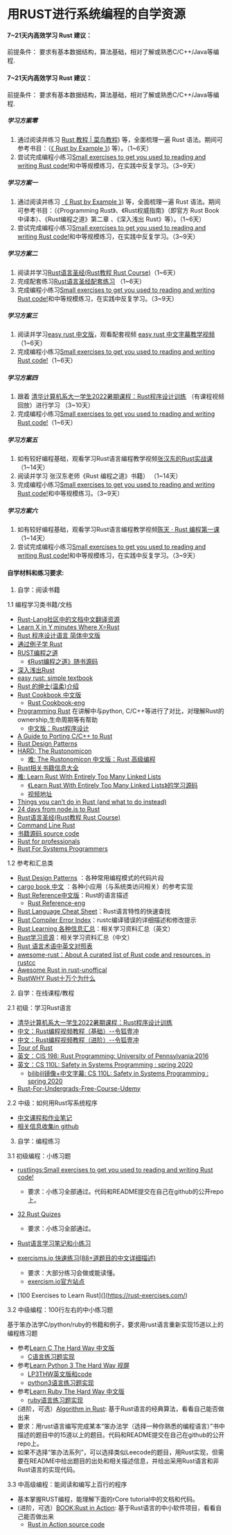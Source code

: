 # 用RUST进行系统编程的自学资源

#### 7~21天内高效学习 Rust 建议：
前提条件： 要求有基本数据结构，算法基础，相对了解或熟悉C/C++/Java等编程.


#### 7~21天内高效学习 Rust 建议：
前提条件： 要求有基本数据结构，算法基础，相对了解或熟悉C/C++/Java等编程.


##### 学习方案零

1. 通过阅读并练习 [Rust 教程 | 菜鸟教程](https://doc.rust-lang.org/rust-by-example/)) 等，全面梳理一遍 Rust 语法。期间可参考书目：（[《 Rust by Example 》](https://doc.rust-lang.org/rust-by-example/)) 等）。（1~6天）
2. 尝试完成编程小练习[Small exercises to get you used to reading and writing Rust code!](https://github.com/rust-lang/rustlings)和中等规模练习，在实践中反复学习。（3~9天）

##### 学习方案一

1. 通过阅读并练习 [《 Rust by Example 》](https://doc.rust-lang.org/rust-by-example/)) 等，全面梳理一遍 Rust 语法。期间可参考书目：（《Programming Rust》、《Rust权威指南》（即官方 Rust Book 中译本）、《Rust编程之道》第二章 、《深入浅出 Rust》等）。（1~6天）
2. 尝试完成编程小练习[Small exercises to get you used to reading and writing Rust code!](https://github.com/rust-lang/rustlings)和中等规模练习，在实践中反复学习。（3~9天）

##### 学习方案二
1. 阅读并学习[Rust语言圣经(Rust教程 Rust Course)](https://course.rs/)（1~6天）
2. 完成配套练习[Rust语言圣经配套练习](https://practice.rs/) （1~6天）
3. 完成编程小练习[Small exercises to get you used to reading and writing Rust code!](https://github.com/rust-lang/rustlings)和中等规模练习，在实践中反复学习。（3~9天）

##### 学习方案三
1. 阅读并学习[easy rust 中文版](https://kumakichi.github.io/easy_rust_chs/)，观看配套视频 [easy rust 中文字幕教学视频](https://www.youtube.com/playlist?list=PLfllocyHVgsRwLkTAhG0E-2QxCf-ozBkk) （1~6天）
2. 完成编程小练习[Small exercises to get you used to reading and writing Rust code!](https://github.com/rust-lang/rustlings)（1~6天）

##### 学习方案四
1. 跟着 [清华计算机系大一学生2022暑期课程：Rust程序设计训练](https://lab.cs.tsinghua.edu.cn/rust/) （有课程视频回放）进行学习 （3~10天）
2. 完成编程小练习[Small exercises to get you used to reading and writing Rust code!](https://github.com/rust-lang/rustlings)（1~6天）

##### 学习方案五
1. 如有较好编程基础，观看学习Rust语言编程教学视频[张汉东的Rust实战课](https://time.geekbang.org/course/intro/100060601) （1~14天）
2. 阅读并学习 张汉东老师《Rust 编程之道》书籍） （1~14天）
3. 完成编程小练习[Small exercises to get you used to reading and writing Rust code!](https://github.com/rust-lang/rustlings)和中等规模练习。（3~9天）

##### 学习方案六
1. 如有较好编程基础，观看学习Rust语言编程教学视频[陈天 · Rust 编程第一课](https://time.geekbang.org/column/intro/100085301)（1~14天）
2. 尝试完成编程小练习[Small exercises to get you used to reading and writing Rust code!](https://github.com/rust-lang/rustlings)和中等规模练习，在实践中反复学习。（3~9天）
  
#### 自学材料和练习要求: 
1. 自学：阅读书籍

1.1 编程学习类书籍/文档
 - [Rust-Lang社区中的文档中文翻译资源](https://github.com/rust-lang-cn)
 - [Learn X in Y minutes Where X=Rust](https://learnxinyminutes.com/docs/rust/)
 - [Rust 程序设计语言 简体中文版](https://kaisery.github.io/trpl-zh-cn/) 
 - [通过例子学 Rust](https://rust-by-example.budshome.com/)
 - [RUST编程之道](https://item.jd.com/12479415.html)
   - [《Rust编程之道》随书源码](https://ruststudy.github.io/tao_of_rust_docs/tao_of_rust/)
 - [深入浅出Rust](https://item.jd.com/12429296.html)
 - [easy rust: simple textbook](https://github.com/Dhghomon/easy_rust)
 - [Rust 的绅士(温柔)介绍](http://llever.com/gentle-intro/1-basics.zh.html)
 - [Rust Cookbook 中文版](https://rust-cookbook.budshome.com/intro.html#rust-cookbook-%E4%B8%AD%E6%96%87%E7%89%88)
   - [Rust Cookbook-eng](https://rust-lang-nursery.github.io/rust-cookbook/intro.html)
 - [Programming Rust](https://www.oreilly.com/library/view/programming-rust/9781491927274/) 在讲解中与python, C/C++等进行了对比，对理解Rust的ownership,生命周期等有帮助
   - [中文版：Rust程序设计](https://www.ituring.com.cn/book/2101)
 - [A Guide to Porting C/C++ to Rust](https://locka99.gitbooks.io/a-guide-to-porting-c-to-rust/content/)
 - [Rust Design Patterns](https://rust-unofficial.github.io/patterns/)
 - [HARD: The Rustonomicon ](https://doc.rust-lang.org/nomicon/)
   - [难: The Rustonomicon 中文版：Rust 高级编程](https://learnku.com/docs/nomicon/2018) 
 - [Rust相关书籍信息大全](https://github.com/sger/RustBooks)
 - [难: Learn Rust With Entirely Too Many Linked Lists](https://rust-unofficial.github.io/too-many-lists/)
   - [《Learn Rust With Entirely Too Many Linked Lists》的学习源码](https://github.com/anonymousGiga/Rust-link-list)
   - [视频地址](https://www.bilibili.com/video/BV1eb4y1Q7FA)
 - [Things you can’t do in Rust (and what to do instead)](https://blog.logrocket.com/what-you-cant-do-in-rust-and-what-to-do-instead/)
 - [24 days from node.js to Rust](https://vino.dev/blog/node-to-rust-day-1-rustup/)
 - [Rust语言圣经(Rust教程 Rust Course)](https://course.rs/)
  - [Command Line Rust](https://www.oreilly.com/library/view/command-line-rust/9781098109424/)
   - [书籍源码 source code](https://github.com/kyclark/command-line-rust)
 - [Rust for professionals](https://overexact.com/rust-for-professionals/)
 - [Rust For Systems Programmers](https://github.com/nrc/r4cppp)
 
1.2 参考和汇总类
- [Rust Design Patterns](https://rust-unofficial.github.io/patterns/) ：各种常用编程模式的代码片段
- [cargo book 中文](http://llever.com/cargo-book-zh/) ：各种小应用（与系统类访问相关）的参考实现
- [Rust Reference中文版](https://minstrel1977.gitee.io/rust-reference/)：Rust的语言描述
   - [Rust Reference-eng](https://doc.rust-lang.org/stable/reference/)
 - [Rust Language Cheat Sheet](https://cheats.rs/)：Rust语言特性的快速查找
 - [Rust Compiler Error Index](https://doc.rust-lang.org/error-index.html)：rustc编译错误的详细描述和修改提示
 - [Rust Learning 各种信息汇总](https://github.com/ctjhoa/rust-learning)：相关学习资料汇总（英文）
 - [Rust学习资源](https://zhuanlan.zhihu.com/p/273653469)：相关学习资料汇总（中文）
 - [Rust 语言术语中英文对照表](https://github.com/rust-lang-cn/english-chinese-glossary-of-rust/blob/master/rust-glossary.md)
 - [awesome-rust：About A curated list of Rust code and resources. in rustcc](https://github.com/rustcc/awesome-rust)
 - [Awesome Rust in rust-unoffical](https://github.com/rust-unofficial/awesome-rust)
 - [RustWHY Rust十万个为什么](https://fengliang.io/RustWHY/face.html)
 
2. 自学：在线课程/教程

2.1 初级：学习Rust语言

 - [清华计算机系大一学生2022暑期课程：Rust程序设计训练](https://lab.cs.tsinghua.edu.cn/rust/)
 - [中文：Rust编程视频教程（基础）--令狐壹冲](https://www.bilibili.com/video/BV1xJ411B79h?from=search&seid=11418904650629340673)
 - [中文：Rust编程视频教程（进阶）--令狐壹冲](https://www.bilibili.com/video/BV1FJ411Y71o?from=search&seid=11418904650629340673)
 - [Tour of Rust](https://tourofrust.com/)
 - [英文：CIS 198: Rust Programming: University of Pennsylvania:2016](http://cis198-2016s.github.io/schedule/)
 - [英文：CS 110L: Safety in Systems Programming : spring 2020](https://reberhardt.com/cs110l/spring-2020/)
   - [bilibili镜像+中文字幕: CS 110L: Safety in Systems Programming : spring 2020](https://www.bilibili.com/video/BV1Ra411A7kN?from=search&seid=6146651326062502685)
 - [Rust-For-Undergrads-Free-Course-Udemy](https://github.com/afondiel/Rust-For-Undergrads-Free-Course-Udemy)


2.2 中级：如何用Rust写系统程序
 - [中文课程和作业笔记](https://pxiaoer.blog/category/rust/cs110l/)
 - [相关信息收集in github](https://github.com/xxg1413/CS110L)

3. 自学：编程练习

3.1 初级编程：小练习题

 - [rustlings:Small exercises to get you used to reading and writing Rust code!](https://github.com/rust-lang/rustlings)

   - 要求：小练习全部通过。代码和README提交在自己在github的公开repo上。
 - [32 Rust Quizes](https://dtolnay.github.io/rust-quiz/1)
   
   - 要求：小练习全部通过。
   
 - [ Rust语言学习笔记和小练习](https://github.com/lesterli/rust-practice)

 - [exercisms.io 快速练习(88+道题目的中文详细描述)](http://llever.com/exercism-rust-zh/index.html)
   - 要求：大部分练习会做或能读懂。
   - [exercism.io官方站点](https://exercism.io/)


 - [100 Exercises to Learn Rust](](https://rust-exercises.com/)

3.2 中级编程：100行左右的中小练习题

基于笨办法学C/python/ruby的书籍和例子，要求用rust语言重新实现15道以上的编程练习题
 - 参考[Learn C The Hard Way 中文版](https://docs.kilvn.com/lcthw-zh/)
   - [C语言练习题实现](https://github.com/zedshaw/learn-c-the-hard-way-lectures)
 - 参考[Learn Python 3 The Hard Way 视屏](https://www.bilibili.com/video/av25675370?from=search&seid=15962373731896636968)
   - [LP3THW英文版和code](https://github.com/cnR1ce/Learn-Python-3-the-Hard-Way)
   - [python3语言练习题实现](https://github.com/zedshaw/learn-python3-thw-code)
 - 参考[Learn Ruby The Hard Way 中文版](http://lrthw.github.io/)
   - [ruby语言练习题实现](https://github.com/lancelakey/lrthw)
 - (进阶，可选）[Algorithm in Rust](https://github.com/TianyiShi2001/Algorithms): 基于Rust语言的经典算法，看看自己能否做出来
 - 要求：用rust语言编写完成某本“笨办法学（选择一种你熟悉的编程语言）”书中描述的题目中的15道以上的题目。代码和README提交在自己在github的公开repo上。
 - 如果不选择“笨办法系列”，可以选择类似Leecode的题目，用Rust实现，但需要在README中给出题目的出处和相关描述信息，并给出采用Rust语言和非Rust语言的实现代码。

3.3 中高级编程：能阅读和编写上百行的程序
 - 基本掌握RUST编程，能理解下面的rCore tutorial中的文档和代码。
 - (进阶，可选）[BOOK:Rust in Action](https://www.manning.com/books/rust-in-action): 基于Rust语言的中小软件项目，看看自己能否做出来
   - [Rust in Action source code](https://github.com/rust-in-action/code)
